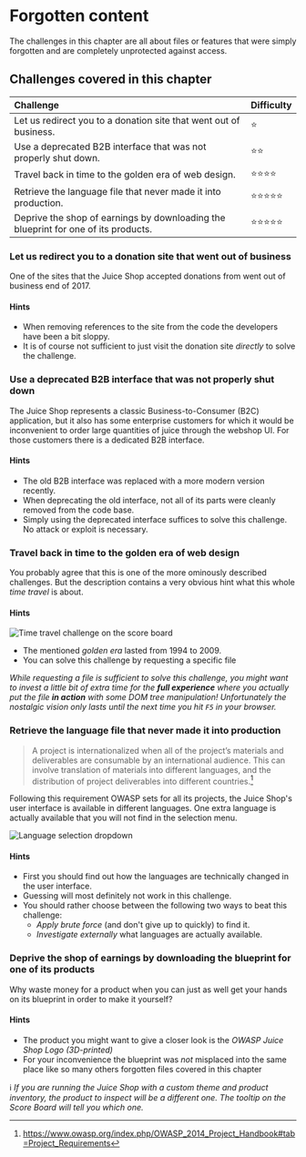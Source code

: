 # Forgotten content

The challenges in this chapter are all about files or features that were
simply forgotten and are completely unprotected against access.

## Challenges covered in this chapter

| Challenge                                                                          | Difficulty                     |
|:-----------------------------------------------------------------------------------|:-------------------------------|
| Let us redirect you to a donation site that went out of business.                  | :star:                         |
| Use a deprecated B2B interface that was not properly shut down.                    | :star::star:                   |
| Travel back in time to the golden era of web design.                               | :star::star::star::star:       |
| Retrieve the language file that never made it into production.                     | :star::star::star::star::star: |
| Deprive the shop of earnings by downloading the blueprint for one of its products. | :star::star::star::star::star: |

### Let us redirect you to a donation site that went out of business

One of the sites that the Juice Shop accepted donations from went out of
business end of 2017.

#### Hints

* When removing references to the site from the code the developers have
  been a bit sloppy.
* It is of course not sufficient to just visit the donation site
  _directly_ to solve the challenge.

### Use a deprecated B2B interface that was not properly shut down

The Juice Shop represents a classic Business-to-Consumer (B2C)
application, but it also has some enterprise customers for which it
would be inconvenient to order large quantities of juice through the
webshop UI. For those customers there is a dedicated B2B interface.

#### Hints

* The old B2B interface was replaced with a more modern version
  recently.
* When deprecating the old interface, not all of its parts were cleanly
  removed from the code base.
* Simply using the deprecated interface suffices to solve this
  challenge. No attack or exploit is necessary.

### Travel back in time to the golden era of web design

You probably agree that this is one of the more ominously described
challenges. But the description contains a very obvious hint what this
whole _time travel_ is about.

#### Hints

![Time travel challenge on the score board](img/travel-back-in-time_challenge.png)

* The mentioned _golden era_ lasted from 1994 to 2009.
* You can solve this challenge by requesting a specific file

_While requesting a file is sufficient to solve this challenge, you
might want to invest a little bit of extra time for the **full
experience** where you actually put the file **in action** with some DOM
tree manipulation! Unfortunately the nostalgic vision only lasts until
the next time you hit `F5` in your browser._

### Retrieve the language file that never made it into production

> A project is internationalized when all of the project’s materials and
> deliverables are consumable by an international audience. This can
> involve translation of materials into different languages, and the
> distribution of project deliverables into different countries.[^1]

Following this requirement OWASP sets for all its projects, the Juice
Shop's user interface is available in different languages. One extra
language is actually available that you will not find in the selection
menu.

![Language selection dropdown](/part3/img/languages.png)

#### Hints

* First you should find out how the languages are technically changed in
  the user interface.
* Guessing will most definitely not work in this challenge.
* You should rather choose between the following two ways to beat this
  challenge:
  * _Apply brute force_ (and don't give up to quickly) to find it.
  * _Investigate externally_ what languages are actually available.

### Deprive the shop of earnings by downloading the blueprint for one of its products

Why waste money for a product when you can just as well get your hands
on its blueprint in order to make it yourself?

#### Hints

* The product you might want to give a closer look is the _OWASP Juice
  Shop Logo (3D-printed)_
* For your inconvenience the blueprint was _not_ misplaced into the same
  place like so many others forgotten files covered in this chapter

:information_source: _If you are running the Juice Shop with a custom
theme and product inventory, the product to inspect will be a different
one. The tooltip on the Score Board will tell you which one._

[^1]: https://www.owasp.org/index.php/OWASP_2014_Project_Handbook#tab=Project_Requirements

